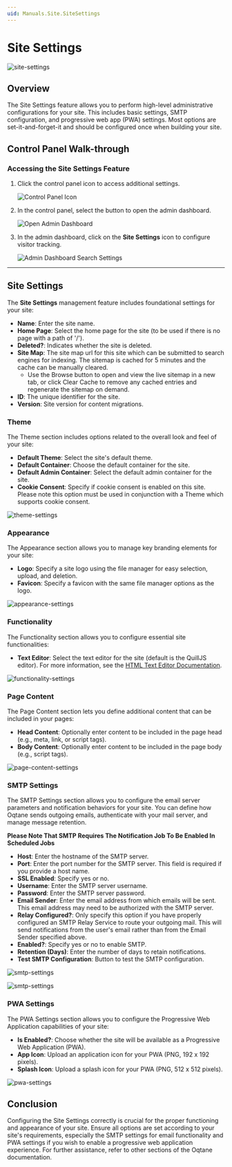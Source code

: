 ```yaml
---
uid: Manuals.Site.SiteSettings
---
```


# Site Settings

![site-settings](./assets/site-settings.png)


## Overview

The Site Settings feature allows you to perform high-level administrative configurations for your site. This includes basic settings, SMTP configuration, and progressive web app (PWA) settings. Most options are set-it-and-forget-it and should be configured once when building your site.

## Control Panel Walk-through

### Accessing the Site Settings Feature

1. Click the control panel icon to access additional settings.

   ![Control Panel Icon](assets/control-panel-button.png)

2. In the control panel, select the button to open the admin dashboard.

   ![Open Admin Dashboard](assets/control-panel-admin-dashboard-button.png)

3. In the admin dashboard, click on the **Site Settings** icon to configure visitor tracking.

   ![Admin Dashboard Search Settings](assets/admin-dashboard-site-settings.png)

---

## Site Settings

The **Site Settings** management feature includes foundational settings for your site:

- **Name**: Enter the site name.
- **Home Page**: Select the home page for the site (to be used if there is no page with a path of '/').
- **Deleted?**: Indicates whether the site is deleted.
- **Site Map**: The site map url for this site which can be submitted to search engines for indexing. The sitemap is cached for 5 minutes and the cache can be manually cleared.
   - Use the Browse button to open and view the live sitemap in a new tab, or click Clear Cache to remove any cached entries and regenerate the sitemap on demand.
- **ID**: The unique identifier for the site.
- **Version**: Site version for content migrations.

### Theme

The Theme section includes options related to the overall look and feel of your site:

- **Default Theme**: Select the site's default theme.
- **Default Container**: Choose the default container for the site.
- **Default Admin Container**: Select the default admin container for the site.
- **Cookie Consent**: Specify if cookie consent is enabled on this site. Please note this option must be used in conjunction with a Theme which supports cookie consent.

![theme-settings](./assets/site-settings-theme.png)

### Appearance

The Appearance section allows you to manage key branding elements for your site:

- **Logo**: Specify a site logo using the file manager for easy selection, upload, and deletion.
- **Favicon**: Specify a favicon with the same file manager options as the logo.

![appearance-settings](./assets/site-settings-appearance.png)

### Functionality

The Functionality section allows you to configure essential site functionalities:

- **Text Editor**: Select the text editor for the site (default is the QuillJS editor). For more information, see the [HTML Text Editor Documentation](../content/html-text-editor.md).

![functionality-settings](./assets/site-settings-functionality.png)

### Page Content

The Page Content section lets you define additional content that can be included in your pages:

- **Head Content**: Optionally enter content to be included in the page head (e.g., meta, link, or script tags).
- **Body Content**: Optionally enter content to be included in the page body (e.g., script tags).

![page-content-settings](./assets/site-settings-page-content.png)

### SMTP Settings

The SMTP Settings section allows you to configure the email server parameters and notification behaviors for your site. You can define how Oqtane sends outgoing emails, authenticate with your mail server, and manage message retention.

**Please Note That SMTP Requires The Notification Job To Be Enabled In Scheduled Jobs**

- **Host**: Enter the hostname of the SMTP server.
- **Port**: Enter the port number for the SMTP server. This field is required if you provide a host name.
- **SSL Enabled**: Specify yes or no.
- **Username**: Enter the SMTP server username.
- **Password**: Enter the SMTP server password.
- **Email Sender**: Enter the email address from which emails will be sent. This email address may need to be authorized with the SMTP server.
- **Relay Configured?**: Only specify this option if you have properly configured an SMTP Relay Service to route your outgoing mail. This will send notifications from the user's email rather than from the Email Sender specified above.
- **Enabled?**: Specify yes or no to enable SMTP.
- **Retention (Days)**: Enter the number of days to retain notifications.
- **Test SMTP Configuration**: Button to test the SMTP configuration.

![smtp-settings](./assets/site-settings-smtp-settings.png)

![smtp-settings](./assets/site-settings-smtp-settings-test-smtp-configuration-button.png)

### PWA Settings

The PWA Settings section allows you to configure the Progressive Web Application capabilities of your site:

- **Is Enabled?**: Choose whether the site will be available as a Progressive Web Application (PWA).
- **App Icon**: Upload an application icon for your PWA (PNG, 192 x 192 pixels).
- **Splash Icon**: Upload a splash icon for your PWA (PNG, 512 x 512 pixels).

![pwa-settings](./assets/site-settings-pwa-settings.png)

## Conclusion

Configuring the Site Settings correctly is crucial for the proper functioning and appearance of your site. Ensure all options are set according to your site's requirements, especially the SMTP settings for email functionality and PWA settings if you wish to enable a progressive web application experience. For further assistance, refer to other sections of the Oqtane documentation.
